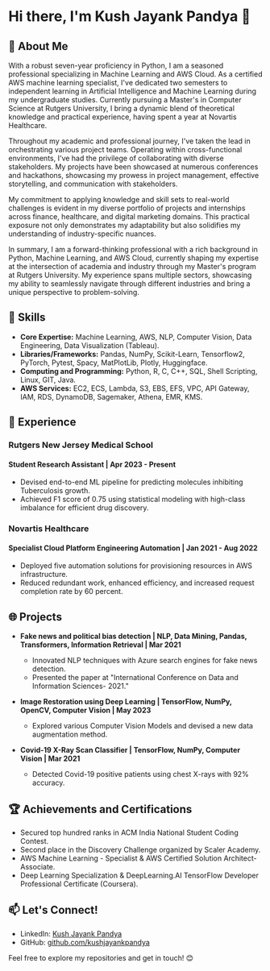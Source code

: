 # Hi there, I'm Kush Jayank Pandya 👋

## 🚀 About Me
With a robust seven-year proficiency in Python, I am a seasoned professional specializing in Machine Learning and AWS Cloud. As a certified AWS machine learning specialist, I've dedicated two semesters to independent learning in Artificial Intelligence and Machine Learning during my undergraduate studies. Currently pursuing a Master's in Computer Science at Rutgers University, I bring a dynamic blend of theoretical knowledge and practical experience, having spent a year at Novartis Healthcare.

Throughout my academic and professional journey, I've taken the lead in orchestrating various project teams. Operating within cross-functional environments, I've had the privilege of collaborating with diverse stakeholders. My projects have been showcased at numerous conferences and hackathons, showcasing my prowess in project management, effective storytelling, and communication with stakeholders.

My commitment to applying knowledge and skill sets to real-world challenges is evident in my diverse portfolio of projects and internships across finance, healthcare, and digital marketing domains. This practical exposure not only demonstrates my adaptability but also solidifies my understanding of industry-specific nuances.

In summary, I am a forward-thinking professional with a rich background in Python, Machine Learning, and AWS Cloud, currently shaping my expertise at the intersection of academia and industry through my Master's program at Rutgers University. My experience spans multiple sectors, showcasing my ability to seamlessly navigate through different industries and bring a unique perspective to problem-solving.

## 🔧 Skills

- **Core Expertise:** Machine Learning, AWS, NLP, Computer Vision, Data Engineering, Data Visualization (Tableau).
- **Libraries/Frameworks:** Pandas, NumPy, Scikit-Learn, Tensorflow2, PyTorch, Pytest, Spacy, MatPlotLib, Plotly, Huggingface.
- **Computing and Programming:** Python, R, C, C++, SQL, Shell Scripting, Linux, GIT, Java.
- **AWS Services:** EC2, ECS, Lambda, S3, EBS, EFS, VPC, API Gateway, IAM, RDS, DynamoDB, Sagemaker, Athena, EMR, KMS.

## 🌟 Experience

### Rutgers New Jersey Medical School
#### Student Research Assistant | Apr 2023 - Present
- Devised end-to-end ML pipeline for predicting molecules inhibiting Tuberculosis growth.
- Achieved F1 score of 0.75 using statistical modeling with high-class imbalance for efficient drug discovery.

### Novartis Healthcare
#### Specialist Cloud Platform Engineering Automation | Jan 2021 - Aug 2022
- Deployed five automation solutions for provisioning resources in AWS infrastructure.
- Reduced redundant work, enhanced efficiency, and increased request completion rate by 60 percent.

## 🌐 Projects

- **Fake news and political bias detection | NLP, Data Mining, Pandas, Transformers, Information Retrieval | Mar 2021**
  - Innovated NLP techniques with Azure search engines for fake news detection.
  - Presented the paper at "International Conference on Data and Information Sciences- 2021."

- **Image Restoration using Deep Learning | TensorFlow, NumPy, OpenCV, Computer Vision | May 2023**
  - Explored various Computer Vision Models and devised a new data augmentation method.

- **Covid-19 X-Ray Scan Classifier | TensorFlow, NumPy, Computer Vision | Mar 2021**
  - Detected Covid-19 positive patients using chest X-rays with 92% accuracy.

## 🏆 Achievements and Certifications

- Secured top hundred ranks in ACM India National Student Coding Contest.
- Second place in the Discovery Challenge organized by Scaler Academy.
- AWS Machine Learning - Specialist & AWS Certified Solution Architect- Associate.
- Deep Learning Specialization & DeepLearning.AI TensorFlow Developer Professional Certificate (Coursera).

## 📫 Let's Connect!

- LinkedIn: [Kush Jayank Pandya](https://linkedin.com/in/kush-pandya)
- GitHub: [github.com/kushjayankpandya](https://github.com/kushjayankpandya)

Feel free to explore my repositories and get in touch! 😊

